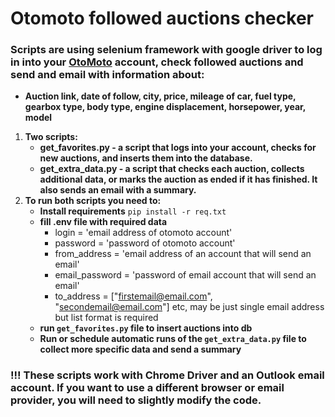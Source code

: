 # Otomoto followed auctions checker

### Scripts are using selenium framework with google driver to log in into your [OtoMoto](https://www.otomoto.pl) account, check followed auctions and send and email with information about:

- **Auction link, date of follow, city, price, mileage of car, fuel type, gearbox type, body type, engine displacement, horsepower, year, model**

1. **Two scripts:**
	- **get_favorites.py - a script that logs into your account, checks for new auctions, and inserts them into the database.**
	- **get_extra_data.py - a script that checks each auction, collects additional data, or marks the auction as ended if it has finished. It also sends an email with a summary.**
2. **To run both scripts you need to:**
	- **Install requirements** `pip install -r req.txt`
	- **fill .env file with required data**
		- login = 'email address of otomoto account'
		- password = 'password of otomoto account'
		- from_address = 'email address of an account that will send an email'
		- email_password = 'password of email account that will send an email'
		- to_address = ["firstemail@email.com", "secondemail@email.com"] etc, may be just single email address but list format is required
	- **run `get_favorites.py` file to insert auctions into db**
	- **Run or schedule automatic runs of the `get_extra_data.py` file to collect more specific data and send a summary**
### !!! These scripts work with Chrome Driver and an Outlook email account. If you want to use a different browser or email provider, you will need to slightly modify the code.
